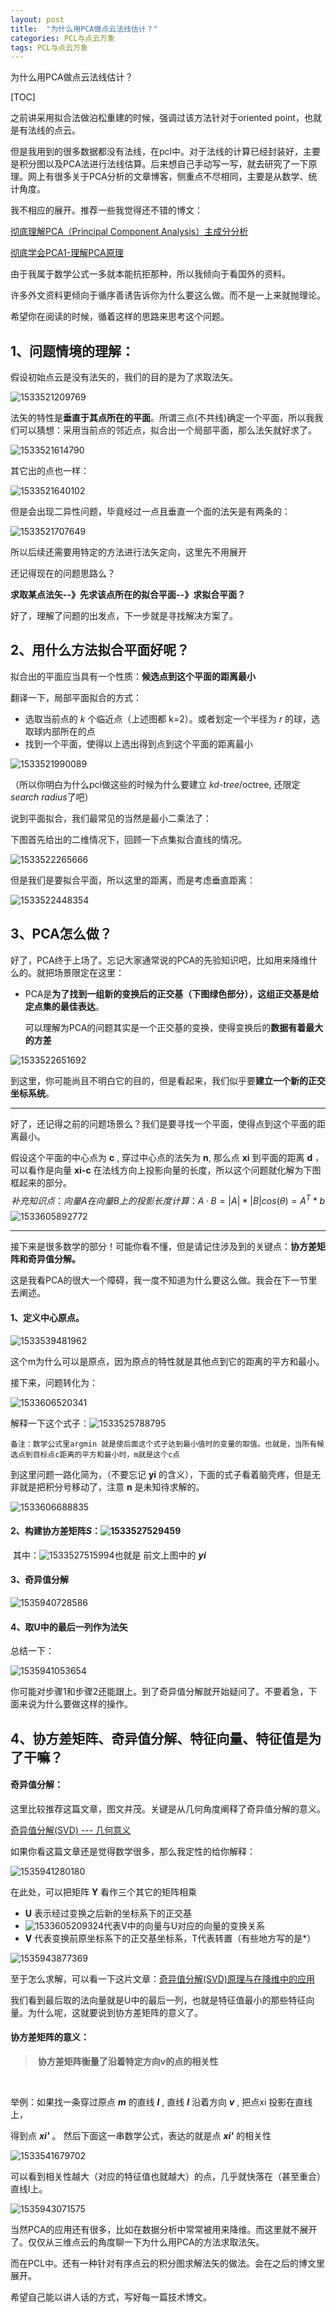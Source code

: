 ```yaml
---
layout: post
title:  "为什么用PCA做点云法线估计？"
categories: PCL与点云万象
tags: PCL与点云万象
---
```


为什么用PCA做点云法线估计？

[TOC]

之前讲采用拟合法做泊松重建的时候，强调过该方法针对于oriented point，也就是有法线的点云。

但是我用到的很多数据都没有法线，在pcl中。对于法线的计算已经封装好，主要是积分图以及PCA法进行法线估算。后来想自己手动写一写，就去研究了一下原理。网上有很多关于PCA分析的文章博客，侧重点不尽相同，主要是从数学、统计角度。

我不相应的展开。推荐一些我觉得还不错的博文：

[彻底理解PCA（Principal Component Analysis）主成分分析](https://blog.csdn.net/u014485485/article/details/78408886)

[彻底学会PCA1-理解PCA原理](https://antdlx.com/che-di-xue-hui-pca1-li-jie-pcayuan-li/)

由于我属于数学公式一多就本能抗拒那种，所以我倾向于看国外的资料。

许多外文资料更倾向于循序善诱告诉你为什么要这么做。而不是一上来就抛理论。

希望你在阅读的时候，循着这样的思路来思考这个问题。

## 1、问题情境的理解：

假设初始点云是没有法矢的，我们的目的是为了求取法矢。

![1533521209769](https://i.loli.net/2018/11/09/5be4e6ff846ae.png)

法矢的特性是**垂直于其点所在的平面**。所谓三点(不共线)确定一个平面，所以我我们可以猜想：采用当前点的邻近点，拟合出一个局部平面，那么法矢就好求了。

![1533521614790](https://i.loli.net/2018/11/09/5be4e8dc04404.png)

其它出的点也一样：

![1533521640102](https://i.loli.net/2018/11/09/5be4e7096422d.png)

但是会出现二异性问题，毕竟经过一点且垂直一个面的法矢是有两条的：

![1533521707649](https://i.loli.net/2018/11/09/5be4e71fc74a7.png)

所以后续还需要用特定的方法进行法矢定向，这里先不用展开

还记得现在的问题思路么？

**求取某点法矢--》先求该点所在的拟合平面--》求拟合平面？**

好了，理解了问题的出发点，下一步就是寻找解决方案了。

## 2、用什么方法拟合平面好呢？

拟合出的平面应当具有一个性质：**候选点到这个平面的距离最小**

翻译一下，局部平面拟合的方式：

- 选取当前点的 *k* 个临近点（上述图都 k=2）。或者划定一个半径为 *r* 的球，选取球内部所在的点 
- 找到一个平面，使得以上选出得到点到这个平面的距离最小

![1533521990089](https://i.loli.net/2018/11/09/5be4e74984b9f.jpg)

（所以你明白为什么pcl做这些的时候为什么要建立 *kd-tree*/octree, 还限定*search radius*了吧）



说到平面拟合，我们最常见的当然是最小二乘法了：



下图首先给出的二维情况下，回顾一下点集拟合直线的情况。

![1533522265666](https://i.loli.net/2018/11/09/5be4e76da5ab0.png)

但是我们是要拟合平面，所以这里的距离，而是考虑垂直距离：

![1533522448354](https://i.loli.net/2018/11/09/5be4e7853149d.png)

## 3、PCA怎么做？

好了，PCA终于上场了。忘记大家通常说的PCA的先验知识吧，比如用来降维什么的。就把场景限定在这里：

- PCA是**为了找到一组新的变换后的正交基（下图绿色部分），这组正交基是给定点集的最佳表达**。

  可以理解为PCA的问题其实是一个正交基的变换，使得变换后的**数据有着最大的方差** 

![1533522651692](https://i.loli.net/2018/11/09/5be4e7993581b.png)

到这里，你可能尚且不明白它的目的，但是看起来，我们似乎要**建立一个新的正交坐标系统**。

------

好了，还记得之前的问题场景么？我们是要寻找一个平面，使得点到这个平面的距离最小。

假设这个平面的中心点为 **c** , 穿过中心点的法矢为 **n**, 那么点 **xi** 到平面的距离 **d** ，可以看作是向量 **xi-c** 在法线方向上投影向量的长度，所以这个问题就化解为下图框起来的部分。
$$
补充知识点：向量A在向量B上的投影长度计算：A·B = |A| *|B| cos(θ) = A^T*b
$$
![1533605892772](https://i.loli.net/2018/11/09/5be4e7af1e87a.png)



------

接下来是很多数学的部分！可能你看不懂，但是请记住涉及到的关键点：**协方差矩阵和奇异值分解。**

这是我看PCA的很大一个障碍，我一度不知道为什么要这么做。我会在下一节里去阐述。

#### 1、定义中心原点。

![1533539481962](https://i.loli.net/2018/11/09/5be4e7bf8d243.png)

这个m为什么可以是原点，因为原点的特性就是其他点到它的距离的平方和最小。

接下来，问题转化为：

![1533606520341](https://i.loli.net/2018/11/09/5be4e7d7d60f4.png)

解释一下这个式子：![1533525788795](https://i.loli.net/2018/11/09/5be4e7e760e21.png)

```
备注：数学公式里argmin 就是使后面这个式子达到最小值时的变量的取值。也就是，当所有候选点到目标点c距离的平方和最小时，m就是这个c点
```



到这里问题一路化简为，（不要忘记 **yi** 的含义），下面的式子看着脑壳疼，但是无非就是把积分号移动了，注意 **n** 是未知待求解的。

![1533606688835](https://i.loli.net/2018/11/09/5be4e7fceac2f.png)



#### 2、构建协方差矩阵*S*：![1533527529459](https://i.loli.net/2018/11/09/5be4e80c4f16a.png)

​                  其中：![1533527515994](https://i.loli.net/2018/11/09/5be4e81aef55c.png)也就是  前文上图中的  ***yi***

#### 3、奇异值分解

![1535940728586](https://i.loli.net/2018/11/09/5be4e82b3ee37.png)

#### 4、取U中的最后一列作为法矢

总结一下：

![1535941053654](https://i.loli.net/2018/11/09/5be4e83b915aa.png)

你可能对步骤1和步骤2还能跟上。到了奇异值分解就开始疑问了。不要着急，下面来说为什么要做这样的操作。



## 4、协方差矩阵、奇异值分解、特征向量、特征值是为了干嘛？



#### 奇异值分解：

这里比较推荐这篇文章，图文并茂。关键是从几何角度阐释了奇异值分解的意义。

[奇异值分解(SVD) --- 几何意义](http://blog.sciencenet.cn/blog-696950-699432.html)

如果你看这篇文章还是觉得数学很多，那么我定性的给你解释：

![1535941280180](https://i.loli.net/2018/11/09/5be4e851e2e6c.png)

在此处，可以把矩阵 **Y** 看作三个其它的矩阵相乘

- **U**  表示经过变换之后新的坐标系下的正交基
- ![1533605209324](https://i.loli.net/2018/11/09/5be4e865b55a2.png)代表V中的向量与U对应的向量的变换关系
- **V** 代表变换前原坐标系下的正交基坐标系，T代表转置（有些地方写的是*）

![1535943877369](https://i.loli.net/2018/11/09/5be4e8750d417.png)

至于怎么求解，可以看一下这片文章：[奇异值分解(SVD)原理与在降维中的应用](https://www.cnblogs.com/pinard/p/6251584.html)



我们看到最后取的法向量就是U中的最后一列，也就是特征值最小的那些特征向量。为什么呢，这就要说到协方差矩阵的意义了。



#### 协方差矩阵的意义：

> ​        **协方差矩阵衡量了沿着特定方向v的点的相关性**

​             

举例：如果找一条穿过原点 ***m*** 的直线 ***l*** , 直线 ***l***  沿着方向 ***v*** , 把点xi 投影在直线上，

得到点 ***xi'*** 。 然后下面这一串数学公式，表达的就是点 ***xi'*** 的相关性

![1533541679702](https://i.loli.net/2018/11/09/5be4e892b41db.png)

可以看到相关性越大（对应的特征值也就越大）的点，几乎就快落在（甚至重合）直线l上。

![1535943071575](https://i.loli.net/2018/11/09/5be4e8a0e2c6a.png)

当然PCA的应用还有很多，比如在数据分析中常常被用来降维。而这里就不展开了。仅仅从三维点云的角度聊一下为什么用PCA的方法求取法矢。

而在PCL中。还有一种针对有序点云的积分图求解法矢的做法。会在之后的博文里展开。

希望自己能以讲人话的方式，写好每一篇技术博文。



